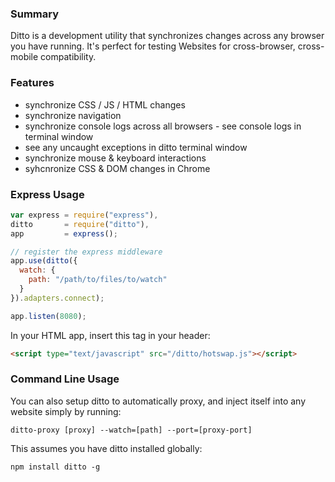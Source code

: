 ### Summary

Ditto is a development utility that synchronizes changes across any browser you have running. It's perfect for testing Websites for cross-browser, cross-mobile compatibility.

### Features

- synchronize CSS / JS / HTML changes
- synchronize navigation
- synchronize console logs across all browsers - see console logs in terminal window
- see any uncaught exceptions in ditto terminal window
- synchronize mouse & keyboard interactions
- syhcnronize CSS & DOM changes in Chrome

### Express Usage

```javascript
var express = require("express"),
ditto       = require("ditto"),
app         = express();

// register the express middleware
app.use(ditto({
  watch: {
    path: "/path/to/files/to/watch"
  }
}).adapters.connect);

app.listen(8080);
```

In your HTML app, insert this tag in your header:

```html
<script type="text/javascript" src="/ditto/hotswap.js"></script>
```

### Command Line Usage

You can also setup ditto to automatically proxy, and inject itself into any website simply by running:

```
ditto-proxy [proxy] --watch=[path] --port=[proxy-port]
```

This assumes you have ditto installed globally:

```
npm install ditto -g
```
